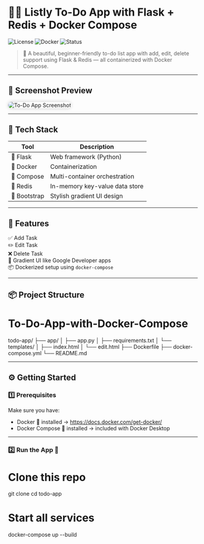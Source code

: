 # 📝💫 Listly To-Do App with Flask + Redis + Docker Compose

![License](https://img.shields.io/badge/license-MIT-brightgreen)
![Docker](https://img.shields.io/badge/docker-ready-blue)
![Status](https://img.shields.io/badge/status-live-27ae60)

> 🌟 A beautiful, beginner-friendly to-do list app with add, edit, delete support using Flask & Redis — all containerized with Docker Compose.

---

## 🎨 Screenshot Preview

<img src="https://via.placeholder.com/800x400.png?text=Todo+App+Screenshot" alt="To-Do App Screenshot" style="border-radius: 10px; box-shadow: 0 0 10px #ccc;">

---

## 🧰 Tech Stack

| Tool       | Description                          |
|------------|--------------------------------------|
| 🐍 Flask   | Web framework (Python)               |
| 🐳 Docker  | Containerization                     |
| 🐳 Compose | Multi-container orchestration        |
| 🧠 Redis   | In-memory key-value data store       |
| 🎨 Bootstrap | Stylish gradient UI design         |

---

## 🚀 Features

✅ Add Task  
✏️ Edit Task  
❌ Delete Task  
🌈 Gradient UI like Google Developer apps  
📦 Dockerized setup using `docker-compose`

---

## 📦 Project Structure

# To-Do-App-with-Docker-Compose
todo-app/
├── app/
│ ├── app.py
│ ├── requirements.txt
│ └── templates/
│ ├── index.html
│ └── edit.html
├── Dockerfile
├── docker-compose.yml
└── README.md


---

## ⚙️ Getting Started

### 1️⃣ Prerequisites

Make sure you have:

- Docker 🐳 installed → https://docs.docker.com/get-docker/
- Docker Compose 🧩 installed → included with Docker Desktop

---

### 2️⃣ Run the App 🚀
# Clone this repo
git clone 
cd todo-app

# Start all services
docker-compose up --build

